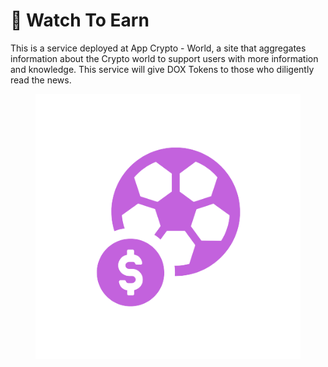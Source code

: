 # 🎦 Watch To Earn

This is a service deployed at App Crypto - World, a site that aggregates information about the Crypto world to support users with more information and knowledge. This service will give DOX Tokens to those who diligently read the news.

<figure><img src="../../../.gitbook/assets/Sport-removebg-preview.png" alt=""><figcaption></figcaption></figure>

